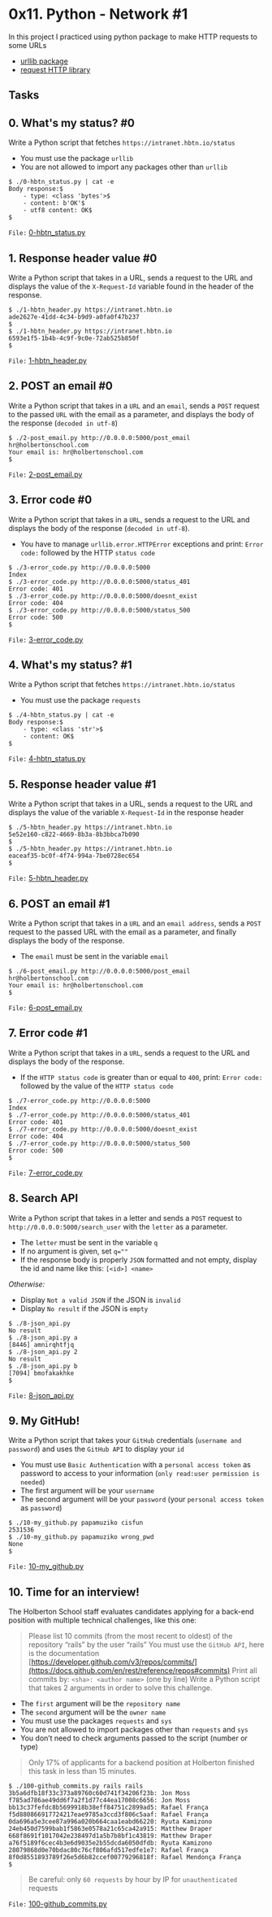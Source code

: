 # 0x11. Python - Network #1

In this project I practiced using python package to make HTTP requests to some URLs

- [urllib package](https://docs.python.org/3/howto/urllib2.html)
- [request HTTP library](https://docs.python-requests.org/en/master/)

## Tasks
## 0. What's my status? #0
Write a Python script that fetches `https://intranet.hbtn.io/status`

- You must use the package `urllib`
- You are not allowed to import any packages other than `urllib`

```shell
$ ./0-hbtn_status.py | cat -e
Body response:$
    - type: <class 'bytes'>$
    - content: b'OK'$
    - utf8 content: OK$
$
```

`File:` [0-hbtn_status.py](0-hbtn_status.py)


## 1. Response header value #0
Write a Python script that takes in a URL, sends a request to the URL and displays the value of the `X-Request-Id` variable found in the header of the response.

```shell
$ ./1-hbtn_header.py https://intranet.hbtn.io
ade2627e-41dd-4c34-b9d9-a0fa0f47b237
$
$ ./1-hbtn_header.py https://intranet.hbtn.io
6593e1f5-1b4b-4c9f-9c0e-72ab525b850f
$
```

`File:` [1-hbtn_header.py](1-hbtn_header.py)


## 2. POST an email #0
Write a Python script that takes in a `URL` and an `email`, sends a `POST` request to the passed `URL` with the email as a parameter, and displays the body of the response (`decoded in utf-8`)

```shell
$ ./2-post_email.py http://0.0.0.0:5000/post_email hr@holbertonschool.com
Your email is: hr@holbertonschool.com
$
```

`File:` [2-post_email.py](2-post_email.py)


## 3. Error code #0
Write a Python script that takes in a `URL`, sends a request to the URL and displays the body of the response (`decoded in utf-8`).

- You have to manage `urllib.error.HTTPError` exceptions and print: `Error code:` followed by the HTTP `status code`

```shell
$ ./3-error_code.py http://0.0.0.0:5000
Index
$ ./3-error_code.py http://0.0.0.0:5000/status_401
Error code: 401
$ ./3-error_code.py http://0.0.0.0:5000/doesnt_exist
Error code: 404
$ ./3-error_code.py http://0.0.0.0:5000/status_500
Error code: 500
$
```

`File:` [3-error_code.py](3-error_code.py)


## 4. What's my status? #1
Write a Python script that fetches `https://intranet.hbtn.io/status`

- You must use the package `requests`

```shell
$ ./4-hbtn_status.py | cat -e
Body response:$
    - type: <class 'str'>$
    - content: OK$
$
```

`File:` [4-hbtn_status.py](4-hbtn_status.py)


## 5. Response header value #1
Write a Python script that takes in a URL, sends a request to the URL and displays the value of the variable `X-Request-Id` in the response header

```shell
$ ./5-hbtn_header.py https://intranet.hbtn.io
5e52e160-c822-4669-8b3a-8b3bbca7b090
$
$ ./5-hbtn_header.py https://intranet.hbtn.io
eaceaf35-bc0f-4f74-994a-7be0728ec654
$
```

`File:` [5-hbtn_header.py](5-hbtn_header.py)


## 6. POST an email #1
Write a Python script that takes in a `URL` and an `email address`, sends a `POST` request to the passed URL with the email as a parameter, and finally displays the body of the response.

- The `email` must be sent in the variable `email`

```shell
$ ./6-post_email.py http://0.0.0.0:5000/post_email hr@holbertonschool.com
Your email is: hr@holbertonschool.com
$
```

`File:` [6-post_email.py](6-post_email.py)


## 7. Error code #1
Write a Python script that takes in a `URL`, sends a request to the URL and displays the body of the response.

- If the `HTTP status code` is greater than or equal to `400`, print: `Error code:` followed by the value of the `HTTP status code`

```shell
$ ./7-error_code.py http://0.0.0.0:5000
Index
$ ./7-error_code.py http://0.0.0.0:5000/status_401
Error code: 401
$ ./7-error_code.py http://0.0.0.0:5000/doesnt_exist
Error code: 404
$ ./7-error_code.py http://0.0.0.0:5000/status_500
Error code: 500
$
```

`File:` [7-error_code.py](7-error_code.py)


## 8. Search API
Write a Python script that takes in a letter and sends a `POST` request to `http://0.0.0.0:5000/search_user` with the `letter` as a parameter.

- The `letter` must be sent in the variable `q`
- If no argument is given, set `q=""`
- If the response body is properly `JSON` formatted and not empty, display the id and name like this: `[<id>] <name>`

*Otherwise:*

- Display `Not a valid JSON` if the JSON is `invalid`
- Display `No result` if the JSON is `empty`

```shell
$ ./8-json_api.py
No result
$ ./8-json_api.py a
[8446] amnirqhtfjq
$ ./8-json_api.py 2
No result
$ ./8-json_api.py b
[7094] bmofakakhke
$
```

`File:` [8-json_api.py](8-json_api.py)


## 9. My GitHub!
Write a Python script that takes your `GitHub` credentials (`username and password`) and uses the `GitHub API` to display your `id`

- You must use `Basic Authentication` with a `personal access token` as password to access to your information (`only read:user permission is needed`)
- The first argument will be your `username`
- The second argument will be your `password` (your `personal access token` as `password`)

```shell
$ ./10-my_github.py papamuziko cisfun
2531536
$ ./10-my_github.py papamuziko wrong_pwd
None
$
```

`File:` [10-my_github.py](10-my_github.py)


## 10. Time for an interview!
The Holberton School staff evaluates candidates applying for a back-end position with multiple technical challenges, like this one:

> Please list 10 commits (from the most recent to oldest) of the repository “rails” by the user “rails”
You must use the `GitHub API`, here is the documentation [https://developer.github.com/v3/repos/commits/](https://docs.github.com/en/rest/reference/repos#commits)
Print all commits by: `<sha>: <author name>` (one by line)
Write a Python script that takes 2 arguments in order to solve this challenge.

- The `first` argument will be the `repository name`
- The `second` argument will be the `owner name`
- You must use the packages `requests` and `sys`
- You are not allowed to import packages other than `requests` and `sys`
- You don’t need to check arguments passed to the script (number or type)
> Only 17% of applicants for a backend position at Holberton finished this task in less than 15 minutes.

```shell
$ ./100-github_commits.py rails rails
3b5a6dfb18f33c373a89760c60d741f34206f23b: Jon Moss
f785ad786ae49dd6f7a2f1d77c44ea17008c6656: Jon Moss
bb13c37fefdc8b5699918b38eff84751c2899ad5: Rafael França
f5d880866917724217eae9785a3ccd3f806c5aaf: Rafael França
0da696a5e3cee87a996a020b664caa1eabd66220: Ryuta Kamizono
24eb450d7599bab1f5863e0578a21c65ca42a915: Matthew Draper
668f8691f1017042e238497d1a5b7b8bf1c43819: Matthew Draper
a76f5189f6cec4b3e6d9035e2b55dcda6050dfdb: Ryuta Kamizono
28079868d0e70bdac80c76cf806afd517edfe1e7: Rafael França
8f0d8551893789f26e5d6b82ccef00779296818f: Rafael Mendonça França
$
```

> Be careful: only `60 requests` by hour by IP for `unauthenticated` requests

`File:` [100-github_commits.py](100-github_commits.py)
